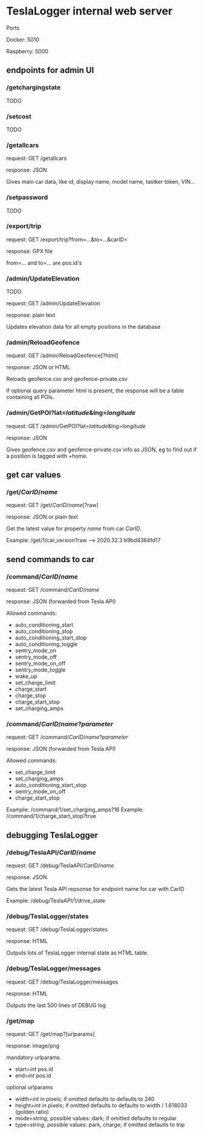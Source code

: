 # TeslaLogger internal web server

Ports

Docker: 5010

Raspberry: 5000

## endpoints for admin UI

### /getchargingstate

TODO

### /setcost

TODO

### /getallcars

request: GET /getallcars

response: JSON

Gives main car data, like id, display name, model name, tastker token, VIN...

### /setpassword

TODO

### /export/trip

request: GET /export/trip?from=...&to=...&carID=

response: GPX file

from=... and to=... are pos.id's

### /admin/UpdateElevation

TODO

request: GET /admin/UpdateElevation

response: plain text

Updates elevation data for all empty positions in the database

### /admin/ReloadGeofence

request: GET /admin/ReloadGeofence[?html]

response: JSON or HTML

Reloads geofence.csv and geofence-private.csv

If optional query parameter html is present, the response will be a table containing all POIs.

### /admin/GetPOI?lat=_latitude_&lng=_longitude_

request: GET /admin/GetPOI?lat=_latitude_&lng=_longitude_

response: JSON

Gives geofence.csv and geofence-private.csv info as JSON, eg to find out if a position is tagged with +home.

## get car values

### /get/_CarID_/_name_

request: GET /get/_CarID_/_name_[?raw]

response: JSON or plain text

Get the latest value for property _name_ from car _CarID_.

Example: /get/1/car_version?raw --> 2020.32.3 b9bd4364fd17

## send commands to car

### /command/_CarID_/_name_

request: GET /command/_CarID_/_name_

response: JSON (forwarded from Tesla API)

Allowed commands:
* auto_conditioning_start
* auto_conditioning_stop
* auto_conditioning_start_stop
* auto_conditioning_toggle
* sentry_mode_on
* sentry_mode_off
* sentry_mode_on_off
* sentry_mode_toggle
* wake_up
* set_charge_limit
* charge_start
* charge_stop
* charge_start_stop
* set_charging_amps

### /command/_CarID_/_name_?_parameter_

request: GET /command/_CarID_/_name_?_parameter_

response: JSON (forwarded from Tesla API)

Allowed commands:
* set_charge_limit
* set_charging_amps
* auto_conditioning_start_stop
* sentry_mode_on_off
* charge_start_stop

Example: /command/1/set_charging_amps?16
Example: /command/1/charge_start_stop?true

## debugging TeslaLogger

### /debug/TeslaAPI/_CarID_/_name_

request: GET /debug/TeslaAPI/_CarID_/_name_

response: JSON

Gets the latest Tesla API repsonse for endpoint name for car with CarID

Example: /debug/TeslaAPI/1/drive_state

### /debug/TeslaLogger/states

request: GET /debug/TeslaLogger/states

response: HTML

Outputs lots of TeslaLogger internal state as HTML table.

### /debug/TeslaLogger/messages

request: GET /debug/TeslaLogger/messages

response: HTML

Outputs the last 500 lines of DEBUG log

### /get/map

request: GET /get/map?[urlparams]

response: image/png

mandatory urlparams
* start=*int* pos.id
* end=*int* pos.id

optional urlparams
* width=*int* in pixels; if omitted defaults to defaults to 240
* height=*int* in pixels; if omitted defaults to defaults to width / 1.618033 (golden ratio)
* mode=*string*, possible values: dark; if omitted defaults to regular
* type=*string*, possible values: park, charge; if omitted defaults to trip
